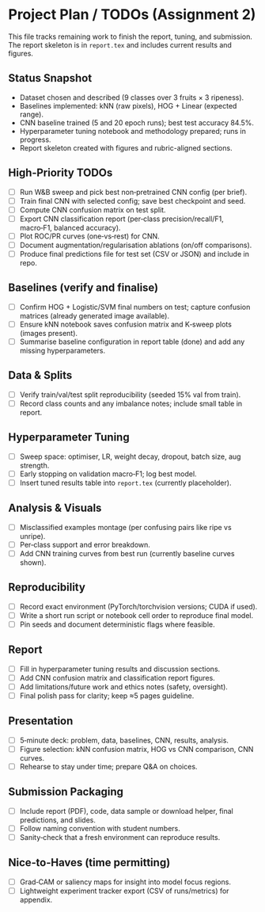 # Project Plan / TODOs (Assignment 2)

This file tracks remaining work to finish the report, tuning, and submission. The report skeleton is in `report.tex` and includes current results and figures.

## Status Snapshot
- Dataset chosen and described (9 classes over 3 fruits × 3 ripeness).
- Baselines implemented: kNN (raw pixels), HOG + Linear (expected range).
- CNN baseline trained (5 and 20 epoch runs); best test accuracy 84.5%.
- Hyperparameter tuning notebook and methodology prepared; runs in progress.
- Report skeleton created with figures and rubric-aligned sections.

## High‑Priority TODOs
- [ ] Run W&B sweep and pick best non‑pretrained CNN config (per brief).
- [ ] Train final CNN with selected config; save best checkpoint and seed.
- [ ] Compute CNN confusion matrix on test split.
- [ ] Export CNN classification report (per‑class precision/recall/F1, macro‑F1, balanced accuracy).
- [ ] Plot ROC/PR curves (one‑vs‑rest) for CNN.
- [ ] Document augmentation/regularisation ablations (on/off comparisons).
- [ ] Produce final predictions file for test set (CSV or JSON) and include in repo.

## Baselines (verify and finalise)
- [ ] Confirm HOG + Logistic/SVM final numbers on test; capture confusion matrices (already generated image available).
- [ ] Ensure kNN notebook saves confusion matrix and K‑sweep plots (images present).
- [ ] Summarise baseline configuration in report table (done) and add any missing hyperparameters.

## Data & Splits
- [ ] Verify train/val/test split reproducibility (seeded 15% val from train).
- [ ] Record class counts and any imbalance notes; include small table in report.

## Hyperparameter Tuning
- [ ] Sweep space: optimiser, LR, weight decay, dropout, batch size, aug strength.
- [ ] Early stopping on validation macro‑F1; log best model.
- [ ] Insert tuned results table into `report.tex` (currently placeholder).

## Analysis & Visuals
- [ ] Misclassified examples montage (per confusing pairs like ripe vs unripe).
- [ ] Per‑class support and error breakdown.
- [ ] Add CNN training curves from best run (currently baseline curves shown).

## Reproducibility
- [ ] Record exact environment (PyTorch/torchvision versions; CUDA if used).
- [ ] Write a short run script or notebook cell order to reproduce final model.
- [ ] Pin seeds and document deterministic flags where feasible.

## Report
- [ ] Fill in hyperparameter tuning results and discussion sections.
- [ ] Add CNN confusion matrix and classification report figures.
- [ ] Add limitations/future work and ethics notes (safety, oversight).
- [ ] Final polish pass for clarity; keep ≈5 pages guideline.

## Presentation
- [ ] 5‑minute deck: problem, data, baselines, CNN, results, analysis.
- [ ] Figure selection: kNN confusion matrix, HOG vs CNN comparison, CNN curves.
- [ ] Rehearse to stay under time; prepare Q&A on choices.

## Submission Packaging
- [ ] Include report (PDF), code, data sample or download helper, final predictions, and slides.
- [ ] Follow naming convention with student numbers.
- [ ] Sanity‑check that a fresh environment can reproduce results.

## Nice‑to‑Haves (time permitting)
- [ ] Grad‑CAM or saliency maps for insight into model focus regions.
- [ ] Lightweight experiment tracker export (CSV of runs/metrics) for appendix.
